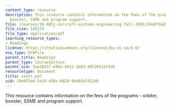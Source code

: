```yaml
---
content_type: resource
description: This resource contains information on the fees of the programs - orbiter,
  booster, SSME and program support.
file: /courses/16-885j-aircraft-systems-engineering-fall-2005/19e0f3ad5a29d58e0d209e085e7422d6_costs.pdf
file_size: 145174
file_type: application/pdf
learning_resource_types:
- Readings
license: https://creativecommons.org/licenses/by-nc-sa/4.0/
ocw_type: OCWFile
parent_title: Readings
parent_type: CourseSection
parent_uid: 3ae2825f-e96a-4412-1b63-48f204147d10
resourcetype: Document
title: costs.pdf
uid: 19e0f3ad-5a29-d58e-0d20-9e085e7422d6
---
```

This resource contains information on the fees of the programs - orbiter, booster, SSME and program support.